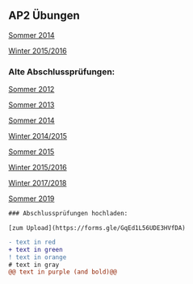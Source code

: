 ## AP2 Übungen

[Sommer 2014](https://forms.gle/cnHbXsF3wFqMStEe7)

[Winter 2015/2016](https://forms.gle/y8cEytWb87R44QwY9)


### Alte Abschlussprüfungen:

[Sommer 2012](https://ts13b.github.io/sozialkunde_pdf/sozialkunde_sommer_2012.pdf)

[Sommer 2013](https://ts13b.github.io/sozialkunde_pdf/sozialkunde_sommer_2013.pdf)

[Sommer 2014](https://ts13b.github.io/sozialkunde_pdf/sozialkunde_sommer_2014.pdf)

[Winter 2014/2015](https://ts13b.github.io/sozialkunde_pdf/sozialkunde_winter_2014_2015.pdf)

[Sommer 2015](https://ts13b.github.io/sozialkunde_pdf/sozialkunde_sommer_2015.pdf)

[Winter 2015/2016](https://ts13b.github.io/sozialkunde_pdf/sozialkunde_winter_2016_2016.pdf)

[Winter 2017/2018](https://ts13b.github.io/sozialkunde_pdf/sozialkunde_winter_2017_2018.pdf)

[Sommer 2019](https://ts13b.github.io/sozialkunde_pdf/sozialkunde_sommer_2019.pdf)

```diff
### Abschlussprüfungen hochladen:
```
`[zum Upload](https://forms.gle/GqEd1L56UDE3HVfDA)`


```diff
- text in red
+ text in green
! text in orange
# text in gray
@@ text in purple (and bold)@@
```
